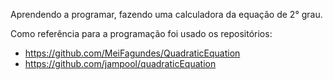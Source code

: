 Aprendendo a programar, fazendo uma calculadora da equação de 2° grau.

Como referência para a programação foi usado os repositórios:
* https://github.com/MeiFagundes/QuadraticEquation
* https://github.com/jampool/quadraticEquation